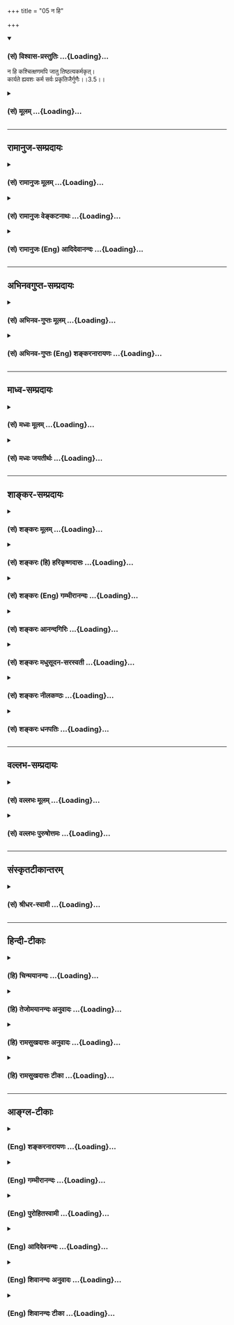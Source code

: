 +++
title = "05 न हि"

+++
<div class="js_include" newlevelforh1="3" title="(सं) विश्वास-प्रस्तुतिः" unfilled url="/purANam/mahAbhAratam/06-bhIShma-parva/02-bhagavad-gItA-parva/saMskRtam/vishvAsa-prastutiH/03_karma-yogaH/05_na_hi.md">
<details open><summary><h3>(सं) विश्वास-प्रस्तुतिः ...{Loading}...</h3></summary>

न हि कश्चित्क्षणमपि जातु तिष्ठत्यकर्मकृत्।  
कार्यते ह्यवशः कर्म सर्वः प्रकृतिजैर्गुणैः।।3.5।।
</details>
</div>
<div class="js_include collapsed" newlevelforh1="3" title="(सं) मूलम्" unfilled url="/purANam/mahAbhAratam/06-bhIShma-parva/02-bhagavad-gItA-parva/saMskRtam/mUlam/03_karma-yogaH/05_na_hi.md">
<details><summary><h3>(सं) मूलम् ...{Loading}...</h3></summary>

न हि कश्चित्क्षणमपि जातु तिष्ठत्यकर्मकृत्।  
कार्यते ह्यवशः कर्म सर्वः प्रकृतिजैर्गुणैः।।3.5।।
</details>
</div>


_________________
## रामानुज-सम्प्रदायः
<div class="js_include collapsed" newlevelforh1="3" title="(सं) रामानुजः मूलम्" unfilled url="/purANam/mahAbhAratam/06-bhIShma-parva/02-bhagavad-gItA-parva/saMskRtam/rAmAnujaH/mUlam/03_karma-yogaH/05_na_hi.md">
<details><summary><h3>(सं) रामानुजः मूलम् ...{Loading}...</h3></summary>

।।3.5।।**न हि** अस्मिन् लोके वर्तमानः पुरुषः **कश्चित्** कदाचित् **अपि**
कर्म अकुर्वाणः **तिष्ठति।**न किञ्चित्करोमि इति व्यवसितः अपि **सर्वः**
पुरुषः **प्रकृति**समुद्भवैः सत्त्वरजस्तमोभिः प्राक्तनकर्मानुगुणं
प्रवृद्धैः **गुणैः** स्वोचितं **कर्म** प्रति **अवशः कार्यते**
प्रवर्त्यते। अत उक्तलक्षणेन कर्मयोगेन प्राचीनं पापसञ्चयं नाशयित्वा
गुणांश्च सत्त्वादीन् वशे कृत्वा निर्मलान्तःकरणेन संपाद्यो
ज्ञानयोगः। अन्यथा ज्ञानयोगाय प्रवृत्तः अपि मिथ्याचारो भवति इति आह

</details>
</div>
<div class="js_include collapsed" newlevelforh1="3" title="(सं) रामानुजः वेङ्कटनाथः" unfilled url="/purANam/mahAbhAratam/06-bhIShma-parva/02-bhagavad-gItA-parva/saMskRtam/rAmAnujaH/venkaTanAthaH/03_karma-yogaH/05_na_hi.md">
<details><summary><h3>(सं) रामानुजः वेङ्कटनाथः ...{Loading}...</h3></summary>

  
  
।।3.5।। अनन्वयवशङ्कां परिहरन्ननन्तरश्लोकमवतारयति एतदेवेति।
परमपुरुषाराधनवेषस्य कर्मणस्त्यागे ज्ञाननिष्ठाया
दुस्सम्पादत्वमेवेत्यर्थः। प्रथमो हिशब्दः पूर्वश्लोकार्थोपपादनद्योतकः।
द्वितीयस्त्वेतच्छ्लोकपूर्वार्धोक्तोपपादनार्थः। प्रकरणारम्भेलोकेऽस्मिन्
3।3 इत्युक्ताधिकारिवैचित्र्यमपिकश्चित्सर्वः इत्याभ्यामभिप्रेतमिति
ज्ञापनायअस्मिन् लोके इत्युक्तम्। जातुशब्दो दिवसादिस्थूलकालपरः।
क्षणशब्दस्त्वत्रक्षणो व्यापारवैकल्ये कालभेदाल्पकालयोः
इत्यनेकार्थपाठात्तदन्तर्गताल्पकालविषय इत्यपौनरुक्त्यम्।
तदुभयसङ्ग्रहेणकदाचिदपीत्युक्तम्। प्रलयादिदशाव्यतिरिक्ते सर्वस्मिन् काल
इत्यर्थः। स्वपतोऽपि हि स्वापाख्यं कर्म अत एव हि तत्र
देशकालादिनियमेनानुज्ञाप्रतिषेधौ भवतः। अकर्मकृत् इत्यत्राकर्मणः कर्ता न
विवक्षितः किन्तु कर्मणोऽकर्तेति व्यञ्जनायकर्माकुर्वाण इत्युक्तम्।
सर्वशब्दाभिप्रेतमाह न किञ्चित्करोमीति व्यवसितोऽपीति। अयं
चार्थःकर्मेन्द्रियाणि संयम्य इत्युत्तरश्लोके व्यक्तो भविष्यति।
प्रकृतिजत्वेन विशेषणात् सत्त्वरजस्तमोभिरिति विशेषलाभः। प्रकृतौ नित्यं
विद्यमानानां कथं प्रकृतिजत्वमित्यत्रोक्तंप्राचीनेत्यादि। तदा चाहुः
कर्मवश्या गुणा ह्येते सत्त्वाद्याः पृथिवीपते वि.पु.2।13।70 इति। एतेन
कर्मयोगतनूकृतगुणकज्ञाननिष्ठव्यवच्छेदः। स्वोचितशब्देन तृतीयषट्के
वक्ष्यमाणः प्रकारो दर्शितः। स्वशब्दोऽत्र गुणपरःअवशः सर्वः
इत्युद्देश्यविशेषणत्वभ्रमव्युदासायअवशः कार्यते इत्युक्तम्। कार्यते
इत्यस्य प्रयोज्यकर्मपरत्वव्युदासेन
प्रयोज्यकर्तृविषयत्वव्यक्त्यर्थंप्रवर्त्यत इत्युक्तम्।
व्याख्यातश्लोकद्वयतात्पर्यमाह अत इति। अतः गुणपरतन्त्रतया कर्मयोगमन्तरेण
ज्ञानयोगस्य दुस्सम्पादत्वादित्यर्थः। पापनाशाद्गुणवशीकरणम् तच्च
मोक्षार्थप्रवृत्त्यनुकूलत्वम्। रजस्तमःप्राचुर्यनिवृत्तिर्वा
तत्कार्यरागद्वेषाद्यभावो वा निर्मलत्वमिहाभिप्रेतम्।  
  

</details>
</div>
<div class="js_include collapsed" newlevelforh1="3" title="(सं) रामानुजः (Eng) आदिदेवानन्दः" unfilled url="/purANam/mahAbhAratam/06-bhIShma-parva/02-bhagavad-gItA-parva/saMskRtam/rAmAnujaH/english/AdidevAnandaH/03_karma-yogaH/05_na_hi.md">
<details><summary><h3>(सं) रामानुजः (Eng) आदिदेवानन्दः ...{Loading}...</h3></summary>

3.5 In this world, no man can rest without doing work; for every person,
even though he may have determined, 'I will not do anything,' is caused
to act, i.e., is compelled to act according to the Gunas born of
Prakrti. The Gunas are Sattva, Rajas and Tamas which increase in
accordance with his old Karma. Conseently, Jnana Yoga can be attained
only by means of a purified inner organ after annulling the old
accumulation of sins by means of Karma Yoga of the aforesaid
characteristics and bringing Sattva and other Gunas under control.
Otherwise, one who engages oneself in Jnana Yoga becomes a hypocrite:

</details>
</div>


_________________
## अभिनवगुप्त-सम्प्रदायः
<div class="js_include collapsed" newlevelforh1="3" title="(सं) अभिनव-गुप्तः मूलम्" unfilled url="/purANam/mahAbhAratam/06-bhIShma-parva/02-bhagavad-gItA-parva/saMskRtam/abhinava-guptaH/mUlam/03_karma-yogaH/05_na_hi.md">
<details><summary><h3>(सं) अभिनव-गुप्तः मूलम् ...{Loading}...</h3></summary>

।।3.4 3.5।। तथा हि न कर्मणामिति। न हीति। ज्ञानं कर्मणा रहितं न भवति कर्म
च कौशलोपेतं ज्ञानरहितं न भवति इत्येकमेव वस्तु ज्ञानकर्मणी। तथाचोक्तम्। न
क्रियारहितं ज्ञानं न ज्ञानरहिता क्रिया।  
  
ज्ञानक्रियाविनिष्पन्न आचार्यः पशुपाशहा।। इति तस्मात् ज्ञानान्तर्वर्ति
कर्म अपरिहार्यम्। यतः परवश एव कायवाङ्मनसां परिस्पन्दात्मकत्वात् अवश्यं
किञ्चित्करोति।

</details>
</div>
<div class="js_include collapsed" newlevelforh1="3" title="(सं) अभिनव-गुप्तः (Eng) शङ्करनारायणः" unfilled url="/purANam/mahAbhAratam/06-bhIShma-parva/02-bhagavad-gItA-parva/saMskRtam/abhinava-guptaH/english/shankaranArAyaNaH/03_karma-yogaH/05_na_hi.md">
<details><summary><h3>(सं) अभिनव-गुप्तः (Eng) शङ्करनारायणः ...{Loading}...</h3></summary>

3.4-5 Na karmanam etc Na hi etc. Knowledge, deserted by action, does not
exist; and the action, combined with dexterity does not exist, \[if it
is\] deserted by knowledge. Therefore knowledge and action constitute
one and the same thing. Hence it has been delclared : 'Knowledge is not
deserted by action and action is not deserted by knowledge. \[Hence\] a
teacher who is well accomplished in knowledge and action, is the cutter
of the fetters of the fettered'. Therefore the action that is included
within the knowledge cannot be avoided. For, the body, the organ of
speech and the mind are, by nature, in a perpetual motion; and hence an
individual, being simply under the control of other than himself,
necessarily performs one action or the other. For, the body, the
speech-organ and the mind are of the nature of throbing.

</details>
</div>


_________________
## माध्व-सम्प्रदायः
<div class="js_include collapsed" newlevelforh1="3" title="(सं) मध्वः मूलम्" unfilled url="/purANam/mahAbhAratam/06-bhIShma-parva/02-bhagavad-gItA-parva/saMskRtam/madhvaH/mUlam/03_karma-yogaH/05_na_hi.md">
<details><summary><h3>(सं) मध्वः मूलम् ...{Loading}...</h3></summary>

।।3.5।। न तु कर्माणि सर्वात्मना त्यक्तुं शक्यानीत्याह न हीति।

</details>
</div>
<div class="js_include collapsed" newlevelforh1="3" title="(सं) मध्वः जयतीर्थः" unfilled url="/purANam/mahAbhAratam/06-bhIShma-parva/02-bhagavad-gItA-parva/saMskRtam/madhvaH/jayatIrthaH/03_karma-yogaH/05_na_hi.md">
<details><summary><h3>(सं) मध्वः जयतीर्थः ...{Loading}...</h3></summary>

।।3.5।। ज्ञानरहितात् कर्मत्यागरूपाद्यत्याश्रमात्सिद्धिं न समधिगच्छति 3।4
इति किल पूर्वमुक्तम् तत्रहेत्वाकाङ्क्षायां न हि कश्चिदित्युच्यते इति
व्याख्यानमसदिति भावेन श्लोकतात्पर्यमाह **न त्वि**ति। न ह्यत्र
ज्ञानस्यावश्यकत्वे किञ्चिदुच्यते। नापि यज्ञादिकर्माकरणस्यासम्भवोऽभिधीयते
येन प्रकृतसङ्गतिः स्यात् किन्तु शरीरयात्राद्यर्थानां
कर्मणामपरिहार्यत्वम्। अतो नेदं व्याख्यानं अपि तर्हिकर्मणा बध्यते जन्तुः
म.भा.12।241।7 इति स्मृतिमाश्रित्य यस्तृतीयः पक्षस्तमाशङ्क्ययज्ञार्थात्
3।9 इति स्मृतेरर्थसङ्कोचं वक्ष्यति तत्र कुतः स्मृतेरर्थसङ्कोचः
इत्याकाङ्क्षा स्यात् तामपाकर्तुमुपोद्धातन्यायेन
कर्मशब्दस्तावदसङ्कुचितार्थः परेणाप्यङ्गीकर्तुमशक्य इति प्रतिपादयितुं
कर्माणि सर्वात्मना त्यक्तुं नैव शक्यानीत्यनेनाहेति भावः।

</details>
</div>


_________________
## शाङ्कर-सम्प्रदायः
<div class="js_include collapsed" newlevelforh1="3" title="(सं) शङ्करः मूलम्" unfilled url="/purANam/mahAbhAratam/06-bhIShma-parva/02-bhagavad-gItA-parva/saMskRtam/shankaraH/mUlam/03_karma-yogaH/05_na_hi.md">
<details><summary><h3>(सं) शङ्करः मूलम् ...{Loading}...</h3></summary>

।।3.5।। **न हि** यस्मात् **क्षणमपि** कालं **जातु** कदाचित् **कश्चित्
तिष्ठति अकर्मकृत्** सन्। कस्मात् **कार्यते** प्रवर्त्यते **हि** यस्मात्
**अवश** एव अस्वतन्त्र एव **कर्म सर्वः** प्राणी **प्रकृतिजैः** प्रकृतितो
जातैः सत्त्वरजस्तमोभिः **गुणैः**। अज्ञ इति वाक्यशेषः यतो
वक्ष्यतिगुणैर्यो न विचाल्यते इति। साङ्ख्यानां पृथक्करणात् अज्ञानामेव हि
कर्मयोगः न ज्ञानिनाम्। ज्ञानिनां तु गुणैरचाल्यमानानां स्वतश्चलनाभावात्
कर्मयोगो नोपपद्यते। तथा च व्याख्यातम् वेदाविनाशिनम्
इत्यत्र।। यत्त्वनात्मज्ञः चोदितं कर्म नारभते इति तदसदेवेत्याह

</details>
</div>
<div class="js_include collapsed" newlevelforh1="3" title="(सं) शङ्करः (हि) हरिकृष्णदासः" unfilled url="/purANam/mahAbhAratam/06-bhIShma-parva/02-bhagavad-gItA-parva/saMskRtam/shankaraH/hindI/harikRShNadAsaH/03_karma-yogaH/05_na_hi.md">
<details><summary><h3>(सं) शङ्करः (हि) हरिकृष्णदासः ...{Loading}...</h3></summary>

।।3.5।। बिना ज्ञानके केवल कर्मसंन्यासमात्रसे मनुष्य निष्कर्मतारूप
सिद्धिको क्यों नहीं पाता इसका कारण जाननेकी इच्छा होनेपर कहते हैं कोई भी
मनुष्य कभी क्षणमात्र भी कर्म किये बिना नहीं रहता क्योंकि सभी प्राणी
प्रकृतिसे उत्पन्न सत्त्व रज और तमइन तीन गुणोंद्वारा परवश हुए अवश्य ही
कर्मोंमें प्रवृत्त कर दिये जाते हैं। यहाँ सभी प्राणीके साथ अज्ञानी (
शब्द ) और जोड़ना चाहिये ( अर्थात् सभी अज्ञानी प्राणी ऐसे पढ़ना चाहिये )
क्योंकि आगे जो गुणोंसे विचलित नहीं किया जा सकता इस कथनसे ज्ञानियोंको अलग
किया है अतः अज्ञानियोंके लिये ही कर्मयोग है ज्ञानियोंके लिये नहीं।
क्योंकि जो गुणोंद्वारा विचलित नहीं किये जा सकते उन ज्ञानियोंमें स्वतः
क्रियाका अभाव होनेसे उनके लिये कर्मयोग सम्भव नहीं है। ऐसे ही
वेदाविनाशिनम् इस श्लोककी व्याख्यामें विस्तारपूर्वक कहा गया है।

</details>
</div>
<div class="js_include collapsed" newlevelforh1="3" title="(सं) शङ्करः (Eng) गम्भीरानन्दः" unfilled url="/purANam/mahAbhAratam/06-bhIShma-parva/02-bhagavad-gItA-parva/saMskRtam/shankaraH/english/gambhIrAnandaH/03_karma-yogaH/05_na_hi.md">
<details><summary><h3>(सं) शङ्करः (Eng) गम्भीरानन्दः ...{Loading}...</h3></summary>

3.5 Hi, because; na kascit, no one; jatu, ever; tisthati, remains; api,
even; for so much time as a ksanam, moment; akarma-krt, without doing
work. Why; Hi, for; sarvah, all creatures; karyate karma, are made to
work; verily avasah, under compulsion; gunaih, by the gunas-sattva
(goodness); rajas (activity), and tamas (mental darkness); prakrti-jaih,
born of Nature. The word 'unenlightened' has to be added to the
sentence, since the men of realzation have been spoken of separately in,
'who is not distracted by the three gunas (alities)' (14.23). For
Karma-yoga is meant only for the unenlightened, nor for the men of
Knowledge. Karma-yoga, on the other hand, is not pertinent for the men
of Knowledge who, because of their not moving away from their own Self,
are not shaken by the gunas. This has been explained similarly in, 'he
who has known this One as indestructible' (2.21). But, if one who is not
a knower of the self does not perform prescribed action, then this is
certainly bad. Hence the Lord says:

</details>
</div>
<div class="js_include collapsed" newlevelforh1="3" title="(सं) शङ्करः आनन्दगिरिः" unfilled url="/purANam/mahAbhAratam/06-bhIShma-parva/02-bhagavad-gItA-parva/saMskRtam/shankaraH/AnandagiriH/03_karma-yogaH/05_na_hi.md">
<details><summary><h3>(सं) शङ्करः आनन्दगिरिः ...{Loading}...</h3></summary>

।।3.5।। उक्तेऽर्थे बुभुत्सितं हेतुं वक्तुमुत्तरश्लोकमुत्थापयति
**कस्मादिति।** कस्मान्न कर्मसंन्यासादेव सिद्धिमधिगच्छतीति पूर्वेण
संबन्धः। कदाचित्क्षणमात्रमपि न कश्चिदकर्मकृत्तिष्ठतीत्यत्र
हेतुत्वेनोत्तरार्धं व्याचष्टे **कस्मादिति।** सर्वशब्दाञ्ज्ञानवानपि
गुणैरवशः सन् कर्म कार्यते ततश्च ज्ञानवतः संन्यासवचनमनवकाशं
स्यादित्याशङ्क्याह **अज्ञ इतीति**। तमेव वाक्यशेषं वाक्यशेषावष्टम्भेन
स्पष्टयति **यत इति।** आत्मज्ञानवतो गुणैरविचाल्यतया
गुणातीतत्ववचनादज्ञस्यैव सत्त्वादिगुणैरिच्छाभेदेन कार्यकरणसंघातं
प्रवर्तयितुमशक्तस्याजितकार्यकरणसंघातस्य क्रियासु प्रवर्तमानत्वमित्यर्थः।
ज्ञानयोगेनेत्यादिनोक्तन्यायाच्च वाक्यशेषोपपत्तिरित्याह
**साङ्ख्यानामिति।** ज्ञानिनां गुणप्रयुक्तचलनाभावेऽपि
स्वाभाविकचलनबलात्कर्मयोगो भविष्यतीत्याशङ्क्याह **ज्ञानिनां त्विति।**
प्रत्यगात्मनि स्वारसिकचलनासंभवे प्रागुक्तं न्यायं स्मारयति **तथाचेति।**

</details>
</div>
<div class="js_include collapsed" newlevelforh1="3" title="(सं) शङ्करः मधुसूदन-सरस्वती" unfilled url="/purANam/mahAbhAratam/06-bhIShma-parva/02-bhagavad-gItA-parva/saMskRtam/shankaraH/madhusUdana-sarasvatI/03_karma-yogaH/05_na_hi.md">
<details><summary><h3>(सं) शङ्करः मधुसूदन-सरस्वती ...{Loading}...</h3></summary>

।।3.5।। ततः कर्मजन्यशुद्ध्यभावे बहिर्मुखः हि यस्मात्क्षणमपि कालं जातु
कदाचित्कश्चिदप्यजितेन्द्रियोऽकर्मकृत्सन्न तिष्ठति अपितु
लौकिकवैदिककर्मानुष्ठानव्यग्र एव तिष्ठति। तस्मादशुद्धचित्तस्य संन्यासो न
संभवतीत्यर्थः। कस्मात्पुनरविद्वान्कर्माण्यकुर्वाणो न तिष्ठति। हि
यस्मात्सर्वः प्राणी चित्तशुद्धिरहितोऽवशोऽस्वतन्त्रएव सन् प्रकृतिजैः
प्रकृतितो जातैरभिव्यक्तैः कार्याकारेण सत्त्वरजस्तमोभिः स्वभावप्रभवैर्वा
रागद्वेषादिभिर्गुणैः कर्म लौकिकं वैदिकं वा कार्यते। अतः कर्माण्यकुर्वाणो
न कश्चिदपि तिष्ठतीत्यर्थः। यतः स्वाभाविका गुणाश्चालकाः अतः परवशतया
सर्वदा कर्माणि कुर्वतोऽशुद्धबुद्धेः सर्वकर्मसंन्यासो न संभवतीति न
संन्यासनिबन्धना ज्ञाननिष्ठा संभवतीत्यर्थः।

</details>
</div>
<div class="js_include collapsed" newlevelforh1="3" title="(सं) शङ्करः नीलकण्ठः" unfilled url="/purANam/mahAbhAratam/06-bhIShma-parva/02-bhagavad-gItA-parva/saMskRtam/shankaraH/nIlakaNThaH/03_karma-yogaH/05_na_hi.md">
<details><summary><h3>(सं) शङ्करः नीलकण्ठः ...{Loading}...</h3></summary>

।।3.5।। एतदेव प्रपञ्चयति **नहीति।** अवशः कर्मजशुद्ध्यभावादजितचित्तः
कश्चिदपि जातु कदाचित्समाधिकालेऽपि क्षणमप्यकर्मकृत् कर्माणि
दुर्मनोरथादीन्यकुर्वन् हि प्रसिद्धं न तिष्ठति। हि यस्मात्सर्वोऽपि लोकः
प्रकृतिजैर्गुणैः सत्त्वरजस्तमोभिः स्वभावप्रभवैः रागद्वेषादिभिर्वा कर्म
कायिकं वाचिकं मानसिकं वा कार्यतेऽवश्यं तत्र प्रवर्त्यते।

</details>
</div>
<div class="js_include collapsed" newlevelforh1="3" title="(सं) शङ्करः धनपतिः" unfilled url="/purANam/mahAbhAratam/06-bhIShma-parva/02-bhagavad-gItA-parva/saMskRtam/shankaraH/dhanapatiH/03_karma-yogaH/05_na_hi.md">
<details><summary><h3>(सं) शङ्करः धनपतिः ...{Loading}...</h3></summary>

।।3.5।। तत्र हेतुवाकाङ्क्षायामाह **नहीति।** हि यस्मात्कश्चि
दज्ञोऽशुद्धचित्तः क्षणमपि कालं जातु कदाचिदपि कस्यांचिदप्यवस्थायां
अकर्मकृत्सन्न तिष्ठति। हि यस्मादस्वतन्त्र एव सर्वोऽज्ञलोकः प्रकृतितो
जातैः सत्वरजस्तमोभिर्गुणैः कर्म कार्यते। एतेन कर्मणां च
संन्यासस्तेष्वनासक्तिमात्रं नतु स्वरुपेणाशक्यत्वादित्याह **नहीति।**
कश्चिदपि ज्ञानी वाऽज्ञो वेति परास्तम्। अस्य पक्षस्य युक्तिशतेन
भगवत्पादैर्निराकृतत्वात्गुणैर्यो न विचाल्यते इति
वक्ष्यमाणविरोधस्यात्रैवाचार्यैरुक्तत्वाच्च। अतोऽज्ञं कर्मत्यागिनं
निन्दति कर्मेन्द्रियाणीति स्वपरग्रन्थविरोधाच्च।

</details>
</div>


_________________
## वल्लभ-सम्प्रदायः
<div class="js_include collapsed" newlevelforh1="3" title="(सं) वल्लभः मूलम्" unfilled url="/purANam/mahAbhAratam/06-bhIShma-parva/02-bhagavad-gItA-parva/saMskRtam/vallabhaH/mUlam/03_karma-yogaH/05_na_hi.md">
<details><summary><h3>(सं) वल्लभः मूलम् ...{Loading}...</h3></summary>

।।3.5।। अतोऽवशः सर्वः प्रकृतिजैर्गुणैर्वा कर्म कार्यत एव।

</details>
</div>
<div class="js_include collapsed" newlevelforh1="3" title="(सं) वल्लभः पुरुषोत्तमः" unfilled url="/purANam/mahAbhAratam/06-bhIShma-parva/02-bhagavad-gItA-parva/saMskRtam/vallabhaH/puruShottamaH/03_karma-yogaH/05_na_hi.md">
<details><summary><h3>(सं) वल्लभः पुरुषोत्तमः ...{Loading}...</h3></summary>

  
  
।।3.5।। अज्ञात्वा कर्मकरणे तत्त्यागोऽपि न भवति ज्ञात्वाऽज्ञात्वा वा कर्म
तु करोत्येवेत्याह न हीति। कश्चित् जातु कदाचित् क्षणमपि अकर्मकृत्
कर्माण्यकुर्वन् न तिष्ठति। कुतः इत्यत आह सर्वः प्रकृतिजैर्गुणैः
सात्त्विकादिभिः कर्म कार्यते कर्मणि प्रवर्त्यते। तत्र कारणमाह ह्यवश इति।
हीति निश्चयेन। अवशः न मद्वशो भक्त इत्यर्थः। अतस्तदारम्भात्
स्वरूपज्ञानानन्तरं प्राकृतकार्यतां तेषु ज्ञात्वा मद्वशो भूत्वा त्यजेदिति
भावः।  
  

</details>
</div>


_________________
## संस्कृतटीकान्तरम्
<div class="js_include collapsed" newlevelforh1="3" title="(सं) श्रीधर-स्वामी" unfilled url="/purANam/mahAbhAratam/06-bhIShma-parva/02-bhagavad-gItA-parva/saMskRtam/shrIdhara-svAmI/03_karma-yogaH/05_na_hi.md">
<details><summary><h3>(सं) श्रीधर-स्वामी ...{Loading}...</h3></summary>

।।3.5।। कर्मणां च संन्यासस्तेष्वनासक्तिमात्रं न तु स्वरुपेणा
शक्यत्वादित्याह **नहीति।** जातु कास्यांचिदवस्थायां क्षणमात्रमपि कश्चिदपि
ज्ञानी वाऽज्ञो वा अकर्मकृत्कर्माण्यकुर्वाणो न तिष्ठति। तत्र हेतुः
प्रकृतिजैः स्वाभावप्रभवै राग्द्वेषादिगुणैः सर्वोऽपि जनः कर्म कार्यते
कर्मणि प्रवर्तते अवशोऽस्वतन्त्रः सन्।

</details>
</div>


_________________
## हिन्दी-टीकाः
<div class="js_include collapsed" newlevelforh1="3" title="(हि) चिन्मयानन्दः" unfilled url="/purANam/mahAbhAratam/06-bhIShma-parva/02-bhagavad-gItA-parva/hindI/chinmayAnandaH/03_karma-yogaH/05_na_hi.md">
<details><summary><h3>(हि) चिन्मयानन्दः ...{Loading}...</h3></summary>

।।3.5।। प्रकृति के सत्त्व रज और तम इन तीन गुणों के प्रभाव में मनुष्य
सदैव रहता है। क्षणमात्र भी पूर्णरूप से निष्क्रिय होकर वह नहीं रह सकता।
निष्क्रियता जड़ पदार्थ का धर्म है। शरीर से कोई कर्म न करने पर भी हम मन
और बुद्धि से क्रियाशील रहते ही हैं। विचार क्रिया केवल निद्रावस्था में
लीन हो जाती है। जब तक हम इन गुणों के प्रभाव में रहते हैं तब तक कर्म करने
के लिए हम विवश होते हैं। इसलिए कर्म का सर्वथा त्याग करना प्रकृति के नियम
के विरुद्ध होने के कारण असम्भव है। शारीरिक कर्म न करने पर भी मनुष्य
व्यर्थ के विचारों में मन की शक्ति को गँवाता है। अत गीता का उपदेश है कि
मनुष्य शरीर से तो कर्म करे परन्तु समर्पण की भावना से इससे शक्ति के
अपव्यय से बचाव होने के साथसाथ उसके व्यक्तित्व का भी विकास होता
है। आत्मस्वरूप को नहीं जानने वाले पुरुष के लिए कर्तव्य का त्याग उचित नहीं
है।  
  
भगवान् कहते हैं

</details>
</div>
<div class="js_include collapsed" newlevelforh1="3" title="(हि) तेजोमयानन्दः अनुवादः" unfilled url="/purANam/mahAbhAratam/06-bhIShma-parva/02-bhagavad-gItA-parva/hindI/tejomayAnandaH/anuvAdaH/03_karma-yogaH/05_na_hi.md">
<details><summary><h3>(हि) तेजोमयानन्दः अनुवादः ...{Loading}...</h3></summary>

।।3.5।। कोई भी पुरुष कभी क्षणमात्र भी बिना कर्म किए नहीं रह सकता क्योंकि
प्रकृति से उत्पन्न गुणों के द्वारा अवश हुए सब (पुरुषों) से कर्म करवा
लिया जाता है।।  
  

</details>
</div>
<div class="js_include collapsed" newlevelforh1="3" title="(हि) रामसुखदासः अनुवादः" unfilled url="/purANam/mahAbhAratam/06-bhIShma-parva/02-bhagavad-gItA-parva/hindI/rAmasukhadAsaH/anuvAdaH/03_karma-yogaH/05_na_hi.md">
<details><summary><h3>(हि) रामसुखदासः अनुवादः ...{Loading}...</h3></summary>

।।3.5।। कोई भी मनुष्य किसी भी अवस्थामें क्षणमात्र भी कर्म किये बिना नहीं
रह सकता; क्योंकि (प्रकृतिके) परवश हुए सब प्राणियोंसे प्रकृतिजन्य गुण
कर्म कराते हैं।

</details>
</div>
<div class="js_include collapsed" newlevelforh1="3" title="(हि) रामसुखदासः टीका" unfilled url="/purANam/mahAbhAratam/06-bhIShma-parva/02-bhagavad-gItA-parva/hindI/rAmasukhadAsaH/TIkA/03_karma-yogaH/05_na_hi.md">
<details><summary><h3>(हि) रामसुखदासः टीका ...{Loading}...</h3></summary>

3.5।।***व्याख्या--*'न हि कश्चित् क्षणमपि जातु
तिष्ठत्यकर्मकृत्'--**कर्मयोग, ज्ञानयोग और भक्तियोग--किसी भी मार्गमें
साधक कर्म किये बिना नहीं रह सकता। यहाँ **'कश्चित् क्षणम्'** और
**'जातु'**--ये तीनों विलक्षण पद हैं। इनमें **'कश्चित्'** पदका प्रयोग
करके भगवान् कहते हैं कि कोई भी मनुष्य कर्म किये बिना नहीं रहता, चाहे वह
ज्ञानी हो या अज्ञानी। यद्यपि ज्ञानीका अपने कहलानेवाले शरीरके साथ कोई
सम्बन्ध नहीं रहता, तथापि उसके कहलानेवाले शरीरसे भी हरदम क्रिया होती रहती
है। **'क्षणम्'**पदका प्रयोग करके भगवान् यह कहते हैं कि यद्यपि
मनुष्य**'**मैं हरदम कर्म करता हूँ' ऐसा नहीं मानता, तथापि जबतक वह शरीरके
साथ अपना सम्बन्ध मानता है, तबतक वह एक क्षणके लिये भी कर्म किये बिना नहीं
रहता। **'जातु'** पदका प्रयोग करके भगवान् कहते हैं कि जाग्रत्, स्वप्न्,
सुषुप्ति, मूर्च्छा आदि किसी भी अवस्थामें मनुष्य कर्म किये बिना यह नहीं
रह सकता। इसका कारण भगवान् इसी श्लोकके उत्तरार्धमें **'अवशः'** पदसे बताते
हैं कि प्रकृतिके परवश होनेके कारण उसे कर्म करने ही पड़ते हैं। प्रकृति
निरन्तर परिवर्तनशील है। साधकको अपने लियेकुछ नहीं करना है। जो विहित कर्म
सामने आ जाय, उसे केवल दूसरोंके हितकी दृष्टिसे कर देना है।
परमात्मप्राप्तिका उद्देश्य होनेसे साधक निषिद्ध-कर्म तो कर ही नहीं
सकता। बहुत-से मनुष्य केवल स्थूलशरीरकी क्रियाओंको कर्म मानते हैं, पर गीता
मनकी क्रियाओंको भी कर्म मानती है। गीताने शारीरिक, वाचिक और मानसिक रूपसे
की गयी मात्र क्रियाओंको कर्म माना है--**'शरीरवाङ्मनोभिर्यत्कर्म
प्रारभते नरः'** (गीता 18। 15)। जिस शारीरिक अथवा मानसिक क्रियाओंके साथ
मनुष्य अपना सम्बन्ध मान लेता है, वे ही सब क्रियाएँ 'कर्म' बनकर उसे
बाँधनेवाली होती हैं, अन्य क्रियाएँ नहीं। मनुष्योंकी एक ऐसी धारणा बनी हुई
है, जिसके अनुसार वे बच्चोंका पालन-पोषण तथा आजीविका-व्यापार, नौकरी,
अध्यापन आदिको ही कर्म मानते हैं और इनके अतिरिक्त खाना-पीना, सोना, बैठना,
चिन्तन करना आदिको कर्म नहीं मानते। इसी कारण कई मनुष्य व्यापार आदि
कर्मोंको छोड़कर ऐसा मान लेते हैं कि मैं कर्म नहीं कर रहा हूँ। परन्तु यह
उनकी भारी भूल है। शरीर-निर्वाह-सम्बन्धी स्थूलशरीरकी क्रियाएँ; नींद,
चिन्तन आदि सूक्ष्म-शरीरकी क्रियाएँ और समाधि आदि कारण-शरीरकी क्रियाएँ ये
सब कर्म ही हैं। जबतक शरीरमें अहंता-ममता है तबतक शरीरसे होनेवाली मात्र
क्रियाएँ कर्म हैं। कारण कि शरीर प्रकृतिका कार्य है और प्रकृति कभी अक्रिय
नहीं होती। अतः शरीरमें अहंताममता रहते हुए कोई भी मनुष्य किसी भी
अवस्थामें क्षणमात्र भी कर्म किये बिना नहीं रह सकता, चाहे वह अवस्था
प्रवृत्तिकी हो या निवृत्तिकी।  
  
**'कार्यते ह्यवशः कर्म सर्वः प्रकृतिजैर्गुणैः'--**प्रकृतिजन्य गुण
(प्रकृतिके) परवश हुए प्राणियोंसे कर्म कराते हैं। परवश होनेपर प्रकृतिके
गुणोंद्वारा कर्म कराये जाते हैं; क्योंकि प्रकृति एवं उसके गुण निरन्तर
क्रियाशील हैं (गाता 3। 27 13। 29)। यद्यपि आत्मा स्वयं अक्रिय, असंग,
अविनाशी, निर्विकार तथा निर्लिप्त है, तथापि जबतक वह प्रकृति एवं उसके
कार्य--स्थूल, सूक्ष्म और कारण-शरीरमें किसी भी शरीरके साथ अपना सम्बन्ध
मानकर उससे सुख चाहता है, तबतक वह प्रकृतिके परवश रहता है (गीता 14। 5)।
इसी परवशताको यहाँ **'अवशः'** पदसे कहा गया है। नवें अध्यायके आठवें
श्लोकमें और आठवें अध्यायके उन्नीसवेँ श्लोकमें भी प्रकृतिके साथ सम्बन्ध
माननेसे परवश हुए जीवके द्वारा कर्म करनेकी बात कही गयी है। स्वभाव बनता है
वृत्तियोंसे, वृत्तियाँ बनती हैं गुणोंसे और गुण पैदा होते हैं प्रकृतिसे।
अतः चाहे स्वभावके परवश कहो, चाहे गुणोंके परवश कहो और चाहे प्रकृतिके परवश
कहो, एक ही बात है। वास्तवमें सबके मूलमें प्रकृति-जन्य पदार्थोंकी परवशता
ही है। इसी परवशतासे सभी परवशताएँ पैदा होती हैं। अतः प्रकृतिजन्य
पदार्थोंकी परवशताको ही कहीं कालकी, कहीं स्वभावकी, कहीं कर्मकी और कहीं
गुणोंकी परवशता कह दिया है। तात्पर्य यह है कि यह जीव जबतक प्रकृति और उसके
गुणोंसे अतीत नहीं होता, परमात्माकी प्राप्ति नहीं कर लेता, तबतक यह गुण,
काल, स्वभाव आदिके अवश (परवश) ही रहता है अर्थात् यह जीव जबतक प्रकृतिके
साथ अपना सम्बन्ध मानता है, प्रकृतिमें स्थित रहता है, तबतक यह कभी
गुणोंके, कभी कालके, कभी भोगोंके और कभी स्वभावके परवश होता रहता है कभी
स्ववश (स्वतन्त्र) नहीं रहता। इनके सिवाय यह परिस्थिति, व्यक्ति, स्त्री,
पुत्र, धन, मकान आदिके भी परवश होता रहता है। परन्तु जब यह गुणोंसे अतीत
अपने स्वरूपका अथवा परमात्मतत्त्वका अनुभव कर लेता है, तो फिर इसकी यह
परवशता नहीं रहती और यह स्वतःसिद्ध स्वतन्त्रताको प्राप्त हो जाता है।

</details>
</div>


_________________
## आङ्ग्ल-टीकाः
<div class="js_include collapsed" newlevelforh1="3" title="(Eng) शङ्करनारायणः" unfilled url="/purANam/mahAbhAratam/06-bhIShma-parva/02-bhagavad-gItA-parva/english/shankaranArAyaNaH/03_karma-yogaH/05_na_hi.md">
<details><summary><h3>(Eng) शङ्करनारायणः ...{Loading}...</h3></summary>

3.5. For, no one can ever remain, even for a moment, as a non-performer
of action; because everyone, being not master of himself, is forced to
perform action by the Strands born of the Prakrti (Material cause)

</details>
</div>
<div class="js_include collapsed" newlevelforh1="3" title="(Eng) गम्भीरानन्दः" unfilled url="/purANam/mahAbhAratam/06-bhIShma-parva/02-bhagavad-gItA-parva/english/gambhIrAnandaH/03_karma-yogaH/05_na_hi.md">
<details><summary><h3>(Eng) गम्भीरानन्दः ...{Loading}...</h3></summary>

3.5 Because, no one ever remains even for a moment without doing work.
For all are made to work under compulsion by the gunas born of Nature.

</details>
</div>
<div class="js_include collapsed" newlevelforh1="3" title="(Eng) पुरोहितस्वामी" unfilled url="/purANam/mahAbhAratam/06-bhIShma-parva/02-bhagavad-gItA-parva/english/purohitasvAmI/03_karma-yogaH/05_na_hi.md">
<details><summary><h3>(Eng) पुरोहितस्वामी ...{Loading}...</h3></summary>

3.5 He cannot even for a moment remain really inactive, for the
Qualities of Nature will compel him to act whether he will or no.

</details>
</div>
<div class="js_include collapsed" newlevelforh1="3" title="(Eng) आदिदेवनन्दः" unfilled url="/purANam/mahAbhAratam/06-bhIShma-parva/02-bhagavad-gItA-parva/english/AdidevanandaH/03_karma-yogaH/05_na_hi.md">
<details><summary><h3>(Eng) आदिदेवनन्दः ...{Loading}...</h3></summary>

3.5 No man can, even for a moment, rest without doing work; for everyone
is caused to act, in spite of himself, by the Gunas born of Nature.

</details>
</div>
<div class="js_include collapsed" newlevelforh1="3" title="(Eng) शिवानन्दः अनुवादः" unfilled url="/purANam/mahAbhAratam/06-bhIShma-parva/02-bhagavad-gItA-parva/english/shivAnandaH/anuvAdaH/03_karma-yogaH/05_na_hi.md">
<details><summary><h3>(Eng) शिवानन्दः अनुवादः ...{Loading}...</h3></summary>

3.5 Verily none can ever remain for even a moment without performing
action; for everyone is made to act helplessly indeed by the alities
born of Nature.

</details>
</div>
<div class="js_include collapsed" newlevelforh1="3" title="(Eng) शिवानन्दः टीका" unfilled url="/purANam/mahAbhAratam/06-bhIShma-parva/02-bhagavad-gItA-parva/english/shivAnandaH/TIkA/03_karma-yogaH/05_na_hi.md">
<details><summary><h3>(Eng) शिवानन्दः टीका ...{Loading}...</h3></summary>

3.5 नहि not; कश्चित् anyone; क्षणम् a moment; अपि even; जातु verily;
तिष्ठति remains; अकर्मकृत् without performing action; कार्यते is made to
do; हि for; अवशः helpless; कर्म action; सर्वः all; प्रकृतिजैः born of
Prakriti; गुणैः by the alities.Commentary The Gunas (alities of Nature)
are three; viz.; Sattva; Rajas and Tamas. Sattva is harmony or light or
purity Rajas is passion or motion Tamas is inertia or darkness. Sattvic
actions help a man to attain to Moksha. Rajasic and Tamasic actions bind
a man to Samsara.These alities cannot affect a man who has knowledge of
the Self. He has crossed over these alities. He has become a Gunatita
(one who has transcended the alities of Nature). The ignorant man who
has no knowledge of the Self and who is swayed by Avidya or nescience is
driven helplessly to action by the Gunas. (Cf.IV.16;XVIII.11).

</details>
</div>
